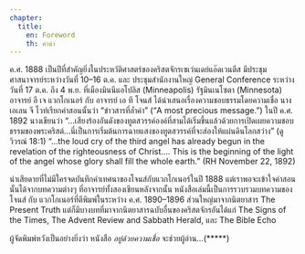 ```yaml
---
chapter:
  title:
    en: Foreword
    th: คำนำ
---
```


ค.ศ. 1888 เป็นปีที่สำคัญยิ่งในประหวัติศาสตร์ของคริสตจักรเซเว่นเดย์แอ๊ดเวนตีส มีประชุมศาสนาจารย์ระหว่างวันที่ 10–16 ต.ค. และ ประชุมสำนักงานใหญ่ General Conference ระหว่างวันที่ 17 ต.ค. ถึง 4 พ.ย. ที่เมืองมินนีแอโปลิส (Minneapolis) รัฐมินเนโซตา (Minnesota) อาจารย์ อี เจ แวกโกเนอร์ กับ อาจารย์ เอ ที โจนส์ ได้นำเสนอเรื่องความชอบธรรมโดยความเชื่อ นางเอเลน จี ไวท์เรียกคำสอนนั้นว่า “ข่าวสารที่ล้ำค่า” (“A most precious message.”) ในปี ค.ศ. 1892 นางเขียนว่า “…เสียงร้องอันดังของทูตสวรรค์องค์ที่สามได้เริ่มขึ้นแล้วด้วยการเปิดเผยความชอบธรรมของพระคริสต์…นี่เป็นการเริ่มต้นการฉายแสงของทูตสวรรค์ที่จะส่องให้แผ่นดินโลกสว่าง” (ดู วิวรณ์ 18:1) “…the loud cry of the third angel has already begun in the revelation of the righteousness of Christ…. This is the beginning of the light of the angel whose glory shall fill the whole earth.” (RH November 22, 1892)

น่าเสียดายที่ไม่มีใครจดบันทึกคำเทศนาของโจนส์กับแวกโกเนอร์ในปี 1888 แต่เราพอจะเข้าใจคำสอนนั้นได้จากบทความต่างๆ ที่อาจารย์ทั้งสองเขียนหลังจากนั้น หนังสือเล่มนี้เป็นการรวบรวมบทความของ โจนส์ กับ แวกโกเนอร์ที่ตีพิมพ์ในระหว่าง ค.ศ. 1890–1896 ส่วนใหญ่มาจากนิตยาสาร The Present Truth แต่ก็มีบางบทที่มาจากนิตยาสารฉบับอื่นของคริสตจักรอันได้แก่ The Signs of the Times, The Advent Review and Sabbath Herald, และ The Bible Echo

ผู้จัดพิมพ์หวังเป็นอย่างยิ่งว่า หนังสือ *อยู่ด้วยความเชื่อ* จะช่วยผู้อ่าน…(*****)
